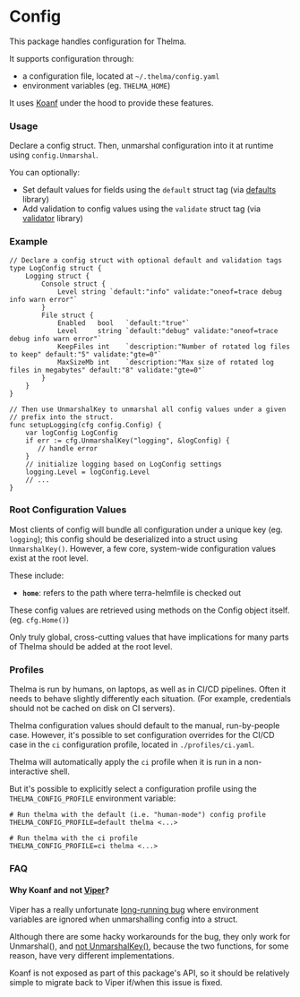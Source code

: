 # Config

This package handles configuration for Thelma.

It supports configuration through:
* a configuration file, located at `~/.thelma/config.yaml`
* environment variables (eg. `THELMA_HOME`)

It uses [Koanf](https://github.com/knadh/koanf) under the hood to provide these features.

### Usage

Declare a config struct. Then, unmarshal configuration into it at runtime using `config.Unmarshal`.

You can optionally:
* Set default values for fields using the `default` struct tag (via [defaults](https://github.com/mcuadros/go-defaults) library) 
* Add validation to config values using the `validate` struct tag (via [validator](https://github.com/go-playground/validator) library)

### Example
```
// Declare a config struct with optional default and validation tags
type LogConfig struct {
	Logging struct {
		Console struct {
			Level string `default:"info" validate:"oneof=trace debug info warn error"`
		}
		File struct {
			Enabled   bool   `default:"true"`
			Level     string `default:"debug" validate:"oneof=trace debug info warn error"`
			KeepFiles int    `description:"Number of rotated log files to keep" default:"5" validate:"gte=0"`
			MaxSizeMb int    `description:"Max size of rotated log files in megabytes" default:"8" validate:"gte=0"`
		}
	}
}

// Then use UnmarshalKey to unmarshal all config values under a given
// prefix into the struct.
func setupLogging(cfg config.Config) {
    var logConfig LogConfig
    if err := cfg.UnmarshalKey("logging", &logConfig) {
       // handle error
    }
    // initialize logging based on LogConfig settings
    logging.Level = logConfig.Level
    // ...
}
```

### Root Configuration Values

Most clients of config will bundle all configuration under a unique key (eg. `logging`); this config should be deserialized into a struct using `UnmarshalKey()`. However, a few core, system-wide configuration values exist at the root level.

These include:
* **`home`**: refers to the path where terra-helmfile is checked out

These config values are retrieved using methods on the Config object itself. (eg. `cfg.Home()`)

Only truly global, cross-cutting values that have implications for many parts of Thelma should be added at the root level.

### Profiles

Thelma is run by humans, on laptops, as well as in CI/CD pipelines. Often it needs to behave slightly differently each situation. (For example, credentials should not be cached on disk on CI servers).

Thelma configuration values should default to the manual, run-by-people case. However, it's possible to set configuration overrides for the CI/CD case in the `ci` configuration profile, located in `./profiles/ci.yaml`.

Thelma will automatically apply the `ci` profile when it is run in a non-interactive shell.

But it's possible to explicitly select a configuration profile using the `THELMA_CONFIG_PROFILE` environment variable:

    # Run thelma with the default (i.e. "human-mode") config profile
    THELMA_CONFIG_PROFILE=default thelma <...>

    # Run thelma with the ci profile
    THELMA_CONFIG_PROFILE=ci thelma <...>

### FAQ

#### Why Koanf and not [Viper](https://github.com/spf13/viper)?

Viper has a really unfortunate [long-running bug](https://github.com/spf13/viper/issues/761) where environment variables are ignored when unmarshalling config into a struct.

Although there are some hacky workarounds for the bug, they only work for Unmarshal(), and [not UnmarshalKey()](https://github.com/spf13/viper/issues/1012), because the two functions, for some reason, have very different implementations.

Koanf is not exposed as part of this package's API, so it should be relatively simple to migrate back to Viper if/when this issue is fixed. 
